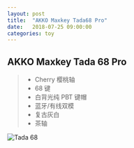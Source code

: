 ```yaml
---
layout: post
title:  "AKKO Maxkey Tada68 Pro"
date:   2018-07-25 09:00:00
categories: toy
---
```


## AKKO Maxkey Tada 68 Pro 
> - Cherry 樱桃轴 
> - 68 键
> - 白背光纯 PBT 键帽 
> - 蓝牙/有线双模 
> - 复古灰白 
> - 茶轴

![Tada 68](https://i.imgur.com/FAJ6JtW.jpg)
